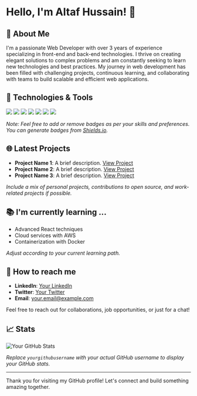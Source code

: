 # Hello, I'm Altaf Hussain! 👋

## 🚀 About Me
I'm a passionate Web Developer with over 3 years of experience specializing in front-end and back-end technologies. I thrive on creating elegant solutions to complex problems and am constantly seeking to learn new technologies and best practices. My journey in web development has been filled with challenging projects, continuous learning, and collaborating with teams to build scalable and efficient web applications.

## 🔧 Technologies & Tools
![](https://img.shields.io/badge/Code-JavaScript-yellow)
![](https://img.shields.io/badge/Code-React-blue)
![](https://img.shields.io/badge/Code-Node.js-green)
![](https://img.shields.io/badge/Tools-Docker-blue)
![](https://img.shields.io/badge/Database-MySQL-blue)
![](https://img.shields.io/badge/Tools-Git-orange)
![](https://img.shields.io/badge/Editor-VSCode-blue)

*Note: Feel free to add or remove badges as per your skills and preferences. You can generate badges from [Shields.io](https://shields.io/).*

## 🌐 Latest Projects
- **Project Name 1**: A brief description. [View Project](#)
- **Project Name 2**: A brief description. [View Project](#)
- **Project Name 3**: A brief description. [View Project](#)

*Include a mix of personal projects, contributions to open source, and work-related projects if possible.*

## 📚 I'm currently learning ...
- Advanced React techniques
- Cloud services with AWS
- Containerization with Docker

*Adjust according to your current learning path.*

## 🤝 How to reach me
- **LinkedIn**: [Your LinkedIn](#)
- **Twitter**: [Your Twitter](#)
- **Email**: your.email@example.com

Feel free to reach out for collaborations, job opportunities, or just for a chat!

## 📈 Stats
![Your GitHub Stats](https://github-readme-stats.vercel.app/api?username=yourgithubusername&show_icons=true&theme=radical)

*Replace `yourgithubusername` with your actual GitHub username to display your GitHub stats.*

---

Thank you for visiting my GitHub profile! Let's connect and build something amazing together.
